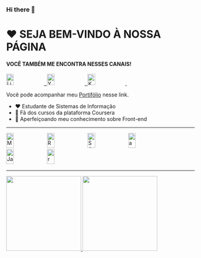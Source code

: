 <!--
**jeffspro/jeffspro** is a ✨ _special_ ✨ repository because its `README.md` (this file) appears on your GitHub profile.

Here are some ideas to get you started:

- 🔭 I’m currently working on ...
- 🌱 I’m currently learning ...
- 👯 I’m looking to collaborate on ...
- 🤔 I’m looking for help with ...
- 💬 Ask me about ...
- 📫 How to reach me: ...
- 😄 Pronouns: ...
- ⚡ Fun fact: ...
-->
### Hi there 👋

# ❤ SEJA BEM-VINDO À NOSSA PÁGINA

#### VOCÊ TAMBÉM ME ENCONTRA NESSES CANAIS!

<div id="badges">
    <a href = "https://www.linkedin.com/in/jefferson-sorreano/"><img src="https://img.shields.io/badge/LinkedIn-blue?style=for-the-badge&logo=linkedin&logoColor=white" alt="LinkedIn Badge" width="20%" height="30"/>&nbsp;
    </a>
    <a href = "https://www.youtube.com/@jeffersonsorreano2653"><img src="https://img.shields.io/badge/YouTube-red?style=for-the-badge&logo=youtube&logoColor=white" alt="Youtube Badge" width="20%" height="30"/>&nbsp;
    </a>
    <a href="https://www.kaggle.com/jeffersonsorreano"><img src="https://img.shields.io/badge/Kaggle-035a7d?style=for-the-badge&logo=kaggle&logoColor=white" alt="Kaggle" width="20%" height="30"/>&nbsp;
    </a>  
</div>

Você pode acompanhar meu [Portifólio](portifólio) nesse link.

- ❤ Estudante de Sistemas de Informação
- 💙 Fã dos cursos da plataforma Coursera
- 🌱 Aperfeiçoando meu conhecimento sobre Front-end

---

<div>
          
  <img src="https://cdn.jsdelivr.net/gh/devicons/devicon/icons/mysql/mysql-original-wordmark.svg" title="MySQL" alt="MySQL" width="20%" height="40"/>&nbsp;
  <img src="https://cdn.jsdelivr.net/gh/devicons/devicon/icons/postgresql/postgresql-original-wordmark.svg" title="PostgreSQL" alt="React" width="20%" height="40"/>&nbsp;
  <img src="https://cdn.jsdelivr.net/gh/devicons/devicon/icons/sqlite/sqlite-original-wordmark.svg" title="SQLite" alt="SQLite" width="20%" height="40"/>&nbsp;
  <img src="https://cdn.jsdelivr.net/gh/devicons/devicon/icons/amazonwebservices/amazonwebservices-original-wordmark.svg" title="amazonwebservices" alt="amazonwebservices" width="20%" height="40"/>&nbsp;
  <img src="https://cdn.jsdelivr.net/gh/devicons/devicon/icons/canva/canva-original.svg" title="JavaScript" alt="JavaScript" width="20%" height="40"/>&nbsp;
  <img src="https://cdn.jsdelivr.net/gh/devicons/devicon/icons/r/r-original.svg" title="R" alt="r" width="20%" height="40"/>&nbsp;
</div>
          
---

<div align = "left">
  <a href="https://github.com/jeffspro">
  <img height = "200em" src="https://github-readme-stats.vercel.app/api/top-langs/?username=jeffspro&show_icons=true&theme=tokyonight&count_private=true"/>
  <img height = "200em" src="https://github-readme-stats.vercel.app/api?username=jeffspro&show_icons=true&theme=tokyonight"/>
</div>
